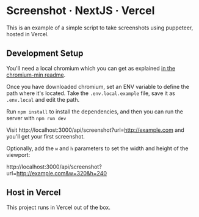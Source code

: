 # Screenshot · NextJS · Vercel

This is an example of a simple script to take screenshots using puppeteer, hosted in Vercel.

## Development Setup

You'll need a local chromium which you can get as explained [in the chromium-min readme](https://www.npmjs.com/package/@sparticuz/chromium-min#user-content-running-locally--headlessheadful-mode).

Once you have downloaded chromium, set an ENV variable to define the path where it's located. Take the `.env.local.example` file, save it as `.env.local` and edit the path.

Run `npm install` to install the dependencies, and then you can run the server with `npm run dev`

Visit http://localhost:3000/api/screenshot?url=http://example.com and you'll get your first screenshot.

Optionally, add the `w` and `h` parameters to set the width and height of the viewport:

http://localhost:3000/api/screenshot?url=http://example.com&w=320&h=240

## Host in Vercel

This project runs in Vercel out of the box.